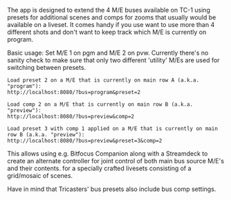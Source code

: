 The app is designed to extend the 4 M/E buses available on TC-1 using presets for additional scenes and comps for zooms that usually would be available on a liveset. It comes handy if you use want to use more than 4 different shots and don't want to keep track which M/E is currently on program.

Basic usage:
Set M/E 1 on pgm and M/E 2 on pvw. Currently there's no sanity check to make sure that only two different 'utility' M/Es are used for switching between presets.
```
Load preset 2 on a M/E that is currently on main row A (a.k.a. "program"):
http://localhost:8080/?bus=program&preset=2

Load comp 2 on a M/E that is currently on main row B (a.k.a. "preview"):
http://localhost:8080/?bus=preview&comp=2

Load preset 3 with comp 1 applied on a M/E that is currently on main row B (a.k.a. "preview"):
http://localhost:8080/?bus=preview&preset=3&comp=2
```
This allows using e.g. Bitfocus Companion along with a Streamdeck to create an alternate controller for joint control of both main bus source M/E's and their contents. for a specially crafted livesets consisting of a grid/mosaic of scenes.

Have in mind that Tricasters' bus presets also include bus comp settings. 
